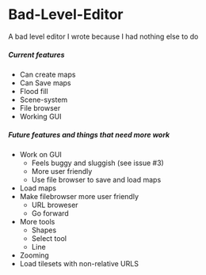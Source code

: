 # Bad-Level-Editor
A bad level editor I wrote because I had nothing else to do

##### Current features
- Can create maps
- Can Save maps
- Flood fill
- Scene-system
- File browser
- Working GUI

##### Future features and things that need more work
- Work on GUI
  - Feels buggy and sluggish (see issue #3)
  - More user friendly
  - Use file browser to save and load maps
- Load maps
- Make filebrowser more user friendly
  - URL broweser
  - Go forward 
- More tools
  - Shapes
  - Select tool
  - Line
- Zooming
- Load tilesets with non-relative URLS
